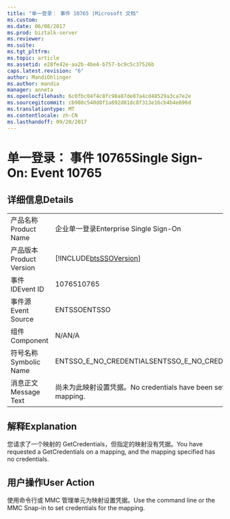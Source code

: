 ```yaml
---
title: "单一登录： 事件 10765 |Microsoft 文档"
ms.custom: 
ms.date: 06/08/2017
ms.prod: biztalk-server
ms.reviewer: 
ms.suite: 
ms.tgt_pltfrm: 
ms.topic: article
ms.assetid: e28fe42e-aa2b-4be4-b757-bc9c5c37526b
caps.latest.revision: "6"
author: MandiOhlinger
ms.author: mandia
manager: anneta
ms.openlocfilehash: 6c0fbc04f4c8fc98a87de87a4cd48529a3ca7e2e
ms.sourcegitcommit: cb908c540d8f1a692d01dc8f313e16cb4b4e696d
ms.translationtype: MT
ms.contentlocale: zh-CN
ms.lasthandoff: 09/20/2017
---
```

# <a name="single-sign-on-event-10765"></a><span data-ttu-id="07824-102">单一登录： 事件 10765</span><span class="sxs-lookup"><span data-stu-id="07824-102">Single Sign-On: Event 10765</span></span>
## <a name="details"></a><span data-ttu-id="07824-103">详细信息</span><span class="sxs-lookup"><span data-stu-id="07824-103">Details</span></span>  
  
|||  
|-|-|  
|<span data-ttu-id="07824-104">产品名称</span><span class="sxs-lookup"><span data-stu-id="07824-104">Product Name</span></span>|<span data-ttu-id="07824-105">企业单一登录</span><span class="sxs-lookup"><span data-stu-id="07824-105">Enterprise Single Sign-On</span></span>|  
|<span data-ttu-id="07824-106">产品版本</span><span class="sxs-lookup"><span data-stu-id="07824-106">Product Version</span></span>|[!INCLUDE[btsSSOVersion](../includes/btsssoversion-md.md)]|  
|<span data-ttu-id="07824-107">事件 ID</span><span class="sxs-lookup"><span data-stu-id="07824-107">Event ID</span></span>|<span data-ttu-id="07824-108">10765</span><span class="sxs-lookup"><span data-stu-id="07824-108">10765</span></span>|  
|<span data-ttu-id="07824-109">事件源</span><span class="sxs-lookup"><span data-stu-id="07824-109">Event Source</span></span>|<span data-ttu-id="07824-110">ENTSSO</span><span class="sxs-lookup"><span data-stu-id="07824-110">ENTSSO</span></span>|  
|<span data-ttu-id="07824-111">组件</span><span class="sxs-lookup"><span data-stu-id="07824-111">Component</span></span>|<span data-ttu-id="07824-112">N/A</span><span class="sxs-lookup"><span data-stu-id="07824-112">N/A</span></span>|  
|<span data-ttu-id="07824-113">符号名称</span><span class="sxs-lookup"><span data-stu-id="07824-113">Symbolic Name</span></span>|<span data-ttu-id="07824-114">ENTSSO_E_NO_CREDENTIALS</span><span class="sxs-lookup"><span data-stu-id="07824-114">ENTSSO_E_NO_CREDENTIALS</span></span>|  
|<span data-ttu-id="07824-115">消息正文</span><span class="sxs-lookup"><span data-stu-id="07824-115">Message Text</span></span>|<span data-ttu-id="07824-116">尚未为此映射设置凭据。</span><span class="sxs-lookup"><span data-stu-id="07824-116">No credentials have been set for the mapping.</span></span>|  
  
## <a name="explanation"></a><span data-ttu-id="07824-117">解释</span><span class="sxs-lookup"><span data-stu-id="07824-117">Explanation</span></span>  
 <span data-ttu-id="07824-118">您请求了一个映射的 GetCredentials，但指定的映射没有凭据。</span><span class="sxs-lookup"><span data-stu-id="07824-118">You have requested a GetCredentials on a mapping, and the mapping specified has no credentials.</span></span>  
  
## <a name="user-action"></a><span data-ttu-id="07824-119">用户操作</span><span class="sxs-lookup"><span data-stu-id="07824-119">User Action</span></span>  
 <span data-ttu-id="07824-120">使用命令行或 MMC 管理单元为映射设置凭据。</span><span class="sxs-lookup"><span data-stu-id="07824-120">Use the command line or the MMC Snap-in to set credentials for the mapping.</span></span>